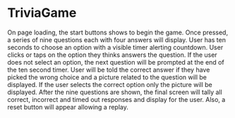 # TriviaGame

On page loading, the start buttons shows to begin the game. 
Once pressed, a series of nine questions each with four answers will display.
User has ten seconds to choose an option with a visible timer alerting countdown.
User clicks or taps on the option they thinks answers the question.
If the user does not select an option, the next question will be prompted at the end of the ten second timer.
User will be told the correct answer if they have picked the wrong choice and a picture related to the question will be displayed.
If the user selects the correct option only the picture will be displayed.
After the nine questions are shown, the final screen will tally all correct, incorrect and timed out responses and display for the user.
Also, a reset button will appear allowing a replay.
